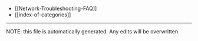 * [[Network-Troubleshooting-FAQ]]
* [[index-of-categories]]


*****
NOTE: this file is automatically generated. Any edits will be overwritten.
